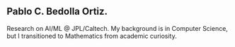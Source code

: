 ## Pablo C. Bedolla Ortiz.
Research on AI/ML @ JPL/Caltech. My background is in Computer Science, but I transitioned to Mathematics from academic curiosity. 
